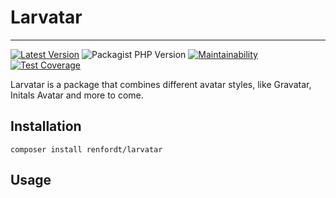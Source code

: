 # Larvatar
___
[![Latest Version](https://img.shields.io/packagist/v/renfordt/larvatar?label=version)](https://packagist.org/packages/renfordt/larvartar/)
![Packagist PHP Version](https://img.shields.io/packagist/dependency-v/renfordt/larvatar/php)
[![Maintainability](https://api.codeclimate.com/v1/badges/af7c56b1f1338a9af607/maintainability)](https://codeclimate.com/github/renfordt/larvatar/maintainability)
[![Test Coverage](https://api.codeclimate.com/v1/badges/af7c56b1f1338a9af607/test_coverage)](https://codeclimate.com/github/renfordt/larvatar/test_coverage)

Larvatar is a package that combines different avatar styles, like Gravatar, Initals Avatar and more to come.


## Installation
```
composer install renfordt/larvatar
```

## Usage